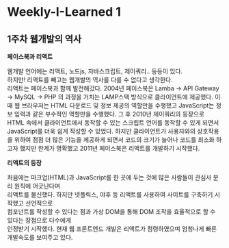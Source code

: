 Weekly-I-Learned 1
================
1주차 웹개발의 역사
-----------  
__페이스북과 리액트__  
  
웹개발 언어에는 리액트, 노드js, 자바스크립트, 제이쿼리.. 등등이 있다.  
하지만! 리액트를 빼고는 웹개발의 역사를 다를 수 없다고 생각한다.  
리액트는 페이스북과 함께 발전해갔다. 2004년 페이스북은 Lamba -> API Gateway -> MySQL -> PHP 의 과정을 거치는
LAMP스택 방식으로 클라이언트에 제공했다. 이때 웹 브라우저는 HTML 다운로드 및 정보 제공의 역할만을 수행했고
JavaScript는 정보 입력과 같은 부수적인 역할만을 수행했다. 그 후 2010년 제이쿼리의 등장으로 HTML 속에서
클라이언트에서 동작할 수 있는 스크립트 언어를 동작할 수 있게 되면서 JavaScript를 더욱 쉽게 작성할 수 있었다.
하지만 클라이언트가 사용자와의 상호작용을 위하여 점점 더 많은 기능을 제공하게 되면서 코드의 크기가 늘어나
코드를 최소화 하고자 했지만 한계가 명확했고 2011년 페이스북은 리액트를 개발하기 시작했다.  
  
__리액트의 등장__  
  
처음에는 마크업(HTML)과 JavaScript를 한 곳에 두는 것에 많은 사람들이 관심사 분리 원칙에 어긋난다며  
리액트를 불신했다. 하지만 넷플릭스, 야후 등 리액트를 사용하여 사이트를 구축하기 시작했고 선언적으로  
컴포넌트를 작성할 수 있다는 점과 가상 DOM을 통해 DOM 조작을 효율적으로 할 수 있다는 장점으로 다수에게  
인정받기 시작했다. 현재 웹 프론트엔드 개발은 리액트가 점령하였으며 엄청나게 빠른 개발속도를 보여주고 있다.
